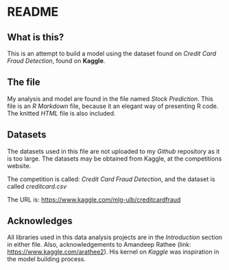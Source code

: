 # README

## What is this?

This is an attempt to build a model using the dataset found on *Credit Card Fraud Detection*, found on **Kaggle**.

## The file

My analysis and model are found in the file named *Stock Prediction*. 
This file is an *R Markdown* file, because it an elegant way of presenting R code.
The knitted *HTML* file is also included.

## Datasets

The datasets used in this file are not uploaded to my *Github* repository as it is too large. 
The datasets may be obtained from Kaggle, at the competitions website.

The competition is called: *Credit Card Fraud Detection*, and the dataset is called *creditcard.csv*

The URL is: https://www.kaggle.com/mlg-ulb/creditcardfraud

## Acknowledges

All libraries used in this data analysis projects are in the *Introduction* section in either file.
Also, acknowledgements to Amandeep Rathee (link: https://www.kaggle.com/arathee2).
His kernel on *Kaggle* was inspiration in the model building process.